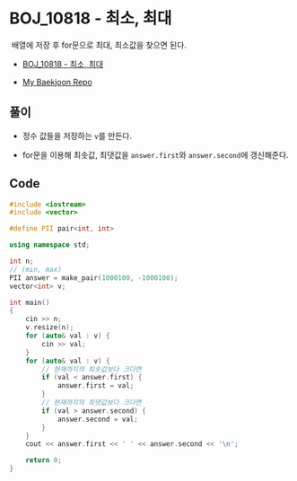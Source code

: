 # BOJ_10818 - 최소, 최대

&nbsp;배열에 저장 후 for문으로 최대, 최소값을 찾으면 된다.

- [BOJ_10818 - 최소, 최대](https://www.acmicpc.net/problem/10818)

- [My Baekjoon Repo](https://github.com/Meantint/Baekjoon)

## 풀이

- 정수 값들을 저장하는 `v`를 만든다.

- for문을 이용해 최솟값, 최댓값을 `answer.first`와 `answer.second`에 갱신해준다.

## Code

```cpp
#include <iostream>
#include <vector>

#define PII pair<int, int>

using namespace std;

int n;
// (min, max)
PII answer = make_pair(1000100, -1000100);
vector<int> v;

int main()
{
    cin >> n;
    v.resize(n);
    for (auto& val : v) {
        cin >> val;
    }
    for (auto& val : v) {
        // 현재까지의 최솟값보다 크다면
        if (val < answer.first) {
            answer.first = val;
        }
        // 현재까지의 최댓값보다 크다면
        if (val > answer.second) {
            answer.second = val;
        }
    }
    cout << answer.first << ' ' << answer.second << '\n';

    return 0;
}
```
